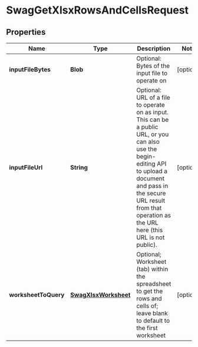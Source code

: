 
# SwagGetXlsxRowsAndCellsRequest

## Properties
Name | Type | Description | Notes
------------ | ------------- | ------------- | -------------
**inputFileBytes** | **Blob** | Optional: Bytes of the input file to operate on |  [optional]
**inputFileUrl** | **String** | Optional: URL of a file to operate on as input.  This can be a public URL, or you can also use the begin-editing API to upload a document and pass in the secure URL result from that operation as the URL here (this URL is not public). |  [optional]
**worksheetToQuery** | [**SwagXlsxWorksheet**](SwagXlsxWorksheet.md) | Optional; Worksheet (tab) within the spreadsheet to get the rows and cells of; leave blank to default to the first worksheet |  [optional]



